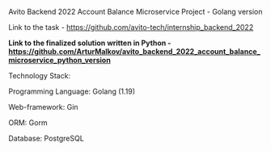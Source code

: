 Avito Backend 2022 Account Balance Microservice Project - Golang version

Link to the task - https://github.com/avito-tech/internship_backend_2022

**Link to the finalized solution written in Python - https://github.com/ArturMalkov/avito_backend_2022_account_balance_microservice_python_version**

Technology Stack:

Programming Language: Golang (1.19)

Web-framework: Gin

ORM: Gorm

Database: PostgreSQL
